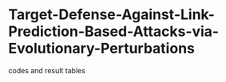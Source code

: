 # Target-Defense-Against-Link-Prediction-Based-Attacks-via-Evolutionary-Perturbations
codes and result tables
